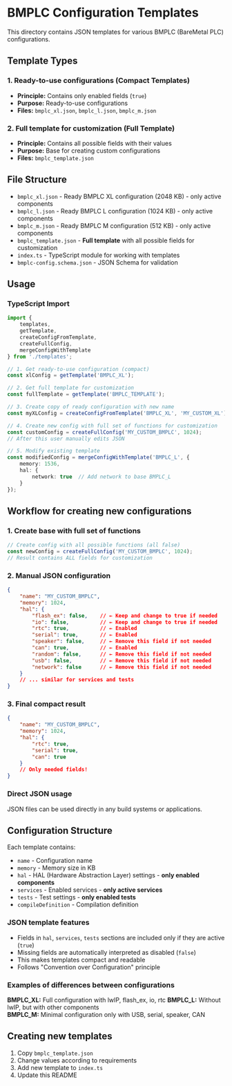 # BMPLC Configuration Templates

This directory contains JSON templates for various BMPLC (BareMetal PLC) configurations.

## Template Types

### 1. Ready-to-use configurations (Compact Templates)
- **Principle:** Contains only enabled fields (`true`)
- **Purpose:** Ready-to-use configurations
- **Files:** `bmplc_xl.json`, `bmplc_l.json`, `bmplc_m.json`

### 2. Full template for customization (Full Template)
- **Principle:** Contains all possible fields with their values
- **Purpose:** Base for creating custom configurations
- **Files:** `bmplc_template.json`

## File Structure

- `bmplc_xl.json` - Ready BMPLC XL configuration (2048 KB) - only active components
- `bmplc_l.json` - Ready BMPLC L configuration (1024 KB) - only active components  
- `bmplc_m.json` - Ready BMPLC M configuration (512 KB) - only active components
- `bmplc_template.json` - **Full template** with all possible fields for customization
- `index.ts` - TypeScript module for working with templates
- `bmplc-config.schema.json` - JSON Schema for validation

## Usage

### TypeScript Import

```typescript
import { 
    templates, 
    getTemplate, 
    createConfigFromTemplate, 
    createFullConfig,
    mergeConfigWithTemplate 
} from './templates';

// 1. Get ready-to-use configuration (compact)
const xlConfig = getTemplate('BMPLC_XL'); 

// 2. Get full template for customization
const fullTemplate = getTemplate('BMPLC_TEMPLATE'); 

// 3. Create copy of ready configuration with new name
const myXLConfig = createConfigFromTemplate('BMPLC_XL', 'MY_CUSTOM_XL');

// 4. Create new config with full set of functions for customization
const customConfig = createFullConfig('MY_CUSTOM_BMPLC', 1024);
// After this user manually edits JSON

// 5. Modify existing template
const modifiedConfig = mergeConfigWithTemplate('BMPLC_L', {
    memory: 1536,
    hal: {
        network: true  // Add network to base BMPLC_L
    }
});
```

## Workflow for creating new configurations

### 1. Create base with full set of functions
```typescript
// Create config with all possible functions (all false)
const newConfig = createFullConfig('MY_CUSTOM_BMPLC', 1024);
// Result contains ALL fields for customization
```

### 2. Manual JSON configuration
```json
{
    "name": "MY_CUSTOM_BMPLC",
    "memory": 1024,
    "hal": {
        "flash_ex": false,    // ← Keep and change to true if needed
        "io": false,          // ← Keep and change to true if needed  
        "rtc": true,          // ← Enabled
        "serial": true,       // ← Enabled
        "speaker": false,     // ← Remove this field if not needed
        "can": true,          // ← Enabled
        "random": false,      // ← Remove this field if not needed
        "usb": false,         // ← Remove this field if not needed
        "network": false      // ← Remove this field if not needed
    }
    // ... similar for services and tests
}
```

### 3. Final compact result
```json
{
    "name": "MY_CUSTOM_BMPLC", 
    "memory": 1024,
    "hal": {
        "rtc": true,
        "serial": true,
        "can": true
    }
    // Only needed fields!
}
```

### Direct JSON usage

JSON files can be used directly in any build systems or applications.

## Configuration Structure

Each template contains:

- `name` - Configuration name
- `memory` - Memory size in KB
- `hal` - HAL (Hardware Abstraction Layer) settings - **only enabled components**
- `services` - Enabled services - **only active services**
- `tests` - Test settings - **only enabled tests**
- `compileDefinition` - Compilation definition

### JSON template features

- Fields in `hal`, `services`, `tests` sections are included only if they are active (`true`)
- Missing fields are automatically interpreted as disabled (`false`)
- This makes templates compact and readable
- Follows "Convention over Configuration" principle

### Examples of differences between configurations

**BMPLC_XL:** Full configuration with lwIP, flash_ex, io, rtc
**BMPLC_L:** Without lwIP, but with other components  
**BMPLC_M:** Minimal configuration only with USB, serial, speaker, CAN

## Creating new templates

1. Copy `bmplc_template.json`
2. Change values according to requirements
3. Add new template to `index.ts`
4. Update this README
